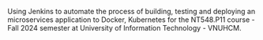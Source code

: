 Using Jenkins to automate the process of building, testing and deploying an microservices application to Docker, Kubernetes for the NT548.P11 course - Fall 2024 semester at University of Information Technology - VNUHCM.

